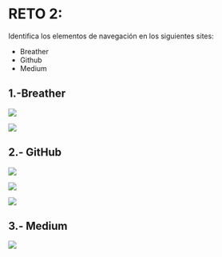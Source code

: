 # RETO 2:
Identifica los elementos de navegación en los siguientes sites:

* Breather
* Github
* Medium

## 1.-Breather
![](assets/images/breather1.png)

![](assets/images/breather2.png)

## 2.- GitHub

![](assets/images/github1.png)

![](assets/images/github2.png)

![](assets/images/github3.png)

## 3.- Medium 

![](assets/images/medium.png)